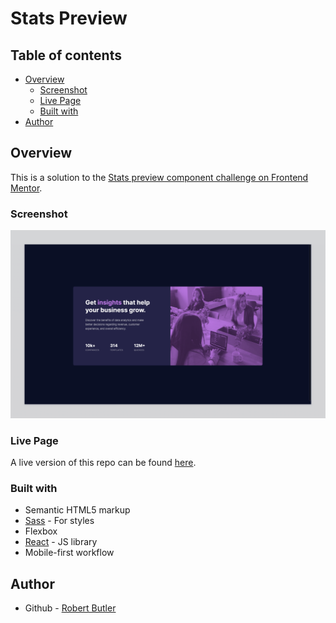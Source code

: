 # Stats Preview

## Table of contents

- [Overview](#overview)
  - [Screenshot](#screenshot)
  - [Live Page](#live-page)
  - [Built with](#built-with)
- [Author](#author)

## Overview

This is a solution to the [Stats preview component challenge on Frontend Mentor](https://www.frontendmentor.io/challenges/stats-preview-card-component-8JqbgoU62).

### Screenshot

![](./public/assets/desktop-preview.png)

### Live Page

A live version of this repo can be found [here](https://chekhovs-func.github.io/stats-preview/).

### Built with

- Semantic HTML5 markup
- [Sass](https://sass-lang.com/) - For styles
- Flexbox
- [React](https://reactjs.org/) - JS library
- Mobile-first workflow

## Author

- Github - [Robert Butler](https://github.com/chekhovs-func)

